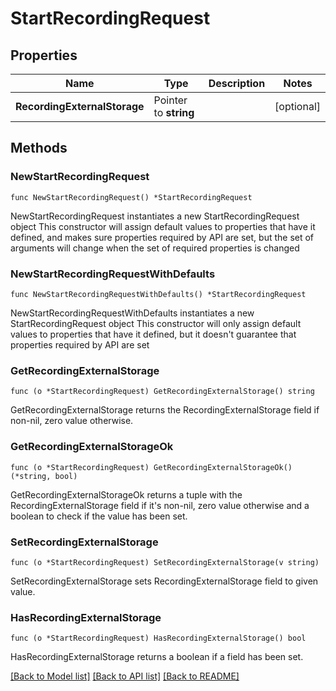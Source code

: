 # StartRecordingRequest

## Properties

Name | Type | Description | Notes
------------ | ------------- | ------------- | -------------
**RecordingExternalStorage** | Pointer to **string** |  | [optional] 

## Methods

### NewStartRecordingRequest

`func NewStartRecordingRequest() *StartRecordingRequest`

NewStartRecordingRequest instantiates a new StartRecordingRequest object
This constructor will assign default values to properties that have it defined,
and makes sure properties required by API are set, but the set of arguments
will change when the set of required properties is changed

### NewStartRecordingRequestWithDefaults

`func NewStartRecordingRequestWithDefaults() *StartRecordingRequest`

NewStartRecordingRequestWithDefaults instantiates a new StartRecordingRequest object
This constructor will only assign default values to properties that have it defined,
but it doesn't guarantee that properties required by API are set

### GetRecordingExternalStorage

`func (o *StartRecordingRequest) GetRecordingExternalStorage() string`

GetRecordingExternalStorage returns the RecordingExternalStorage field if non-nil, zero value otherwise.

### GetRecordingExternalStorageOk

`func (o *StartRecordingRequest) GetRecordingExternalStorageOk() (*string, bool)`

GetRecordingExternalStorageOk returns a tuple with the RecordingExternalStorage field if it's non-nil, zero value otherwise
and a boolean to check if the value has been set.

### SetRecordingExternalStorage

`func (o *StartRecordingRequest) SetRecordingExternalStorage(v string)`

SetRecordingExternalStorage sets RecordingExternalStorage field to given value.

### HasRecordingExternalStorage

`func (o *StartRecordingRequest) HasRecordingExternalStorage() bool`

HasRecordingExternalStorage returns a boolean if a field has been set.


[[Back to Model list]](../README.md#documentation-for-models) [[Back to API list]](../README.md#documentation-for-api-endpoints) [[Back to README]](../README.md)



